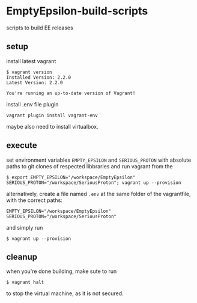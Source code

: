 # EmptyEpsilon-build-scripts

scripts to build EE releases
## setup
install latest vagrant 
```
$ vagrant version
Installed Version: 2.2.0
Latest Version: 2.2.0

You're running an up-to-date version of Vagrant!
```
install .env file plugin
```
vagrant plugin install vagrant-env
```
maybe also need to install virtualbox.

## execute
set environment variables `EMPTY_EPSILON` and `SERIOUS_PROTON` with absolute paths to git clones of respected libbraries and run vagrant from the 
``` 
$ export EMPTY_EPSILON="/workspace/EmptyEpsilon" SERIOUS_PROTON="/workspace/SeriousProton"; vagrant up --provision
```
alternatively, create a file named `.env` at the same folder of the vagrantfile, with the correct paths:
```
EMPTY_EPSILON="/workspace/EmptyEpsilon"
SERIOUS_PROTON="/workspace/SeriousProton"
```
and simply run 
```
$ vagrant up --provision
```

## cleanup
when you're done building, make sute to run 
```
$ vagrant halt
```
to stop the virtual machine, as it is not secured.